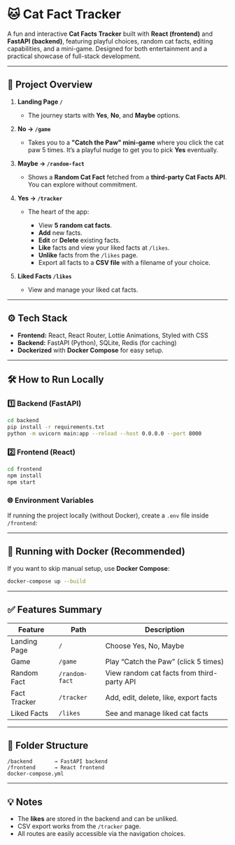 # 🐱 Cat Fact Tracker

A fun and interactive **Cat Facts Tracker** built with **React (frontend)** and **FastAPI (backend)**, featuring playful choices, random cat facts, editing capabilities, and a mini-game. Designed for both entertainment and a practical showcase of full-stack development.

---

## 🚀 Project Overview

1. **Landing Page `/`**

   * The journey starts with **Yes**, **No**, and **Maybe** options.

2. **No → `/game`**

   * Takes you to a **"Catch the Paw" mini-game** where you click the cat paw 5 times. It’s a playful nudge to get you to pick **Yes** eventually.

3. **Maybe → `/random-fact`**

   * Shows a **Random Cat Fact** fetched from a **third-party Cat Facts API**. You can explore without commitment.

4. **Yes → `/tracker`**

   * The heart of the app:

     * View **5 random cat facts**.
     * **Add** new facts.
     * **Edit** or **Delete** existing facts.
     * **Like** facts and view your liked facts at `/likes`.
     * **Unlike** facts from the `/likes` page.
     * Export all facts to a **CSV file** with a filename of your choice.

5. **Liked Facts `/likes`**

   * View and manage your liked cat facts.

---

## ⚙️ Tech Stack

* **Frontend:** React, React Router, Lottie Animations, Styled with CSS
* **Backend:** FastAPI (Python), SQLite, Redis (for caching)
* **Dockerized** with **Docker Compose** for easy setup.

---

## 🛠 How to Run Locally

### 1️⃣ Backend (FastAPI)

```bash
cd backend
pip install -r requirements.txt
python -m uvicorn main:app --reload --host 0.0.0.0 --port 8000
```

### 2️⃣ Frontend (React)

```bash
cd frontend
npm install
npm start
```

### 🌐 Environment Variables

If running the project locally (without Docker), create a `.env` file inside `/frontend`:

---

## 🐳 Running with Docker (Recommended)

If you want to skip manual setup, use **Docker Compose**:

```bash
docker-compose up --build
```

---

## ✅ Features Summary

| Feature      | Path           | Description                                |
| ------------ | -------------- | ------------------------------------------ |
| Landing Page | `/`            | Choose Yes, No, Maybe                      |
| Game         | `/game`        | Play “Catch the Paw” (click 5 times)       |
| Random Fact  | `/random-fact` | View random cat facts from third-party API |
| Fact Tracker | `/tracker`     | Add, edit, delete, like, export facts      |
| Liked Facts  | `/likes`       | See and manage liked cat facts             |

---

## 📂 Folder Structure

```
/backend       → FastAPI backend
/frontend      → React frontend
docker-compose.yml
```

---

## 💡 Notes

* The **likes** are stored in the backend and can be unliked.
* CSV export works from the `/tracker` page.
* All routes are easily accessible via the navigation choices.

